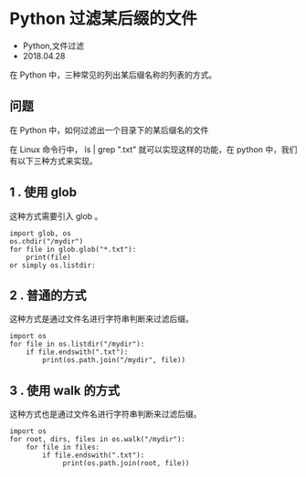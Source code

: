 # Python 过滤某后缀的文件
- Python,文件过滤
- 2018.04.28

在 Python 中，三种常见的列出某后缀名称的列表的方式。

## 问题

在 Python 中，如何过滤出一个目录下的某后缀名的文件

在 Linux 命令行中， ls | grep ".txt" 就可以实现这样的功能，在 python 中，我们有以下三种方式来实现。

## 1 . 使用 glob

这种方式需要引入 glob 。

    import glob, os
    os.chdir("/mydir")
    for file in glob.glob("*.txt"):
        print(file)
    or simply os.listdir:

## 2 . 普通的方式

这种方式是通过文件名进行字符串判断来过滤后缀。

    import os
    for file in os.listdir("/mydir"):
        if file.endswith(".txt"):
            print(os.path.join("/mydir", file))

## 3 . 使用 walk 的方式

这种方式也是通过文件名进行字符串判断来过滤后缀。

    import os
    for root, dirs, files in os.walk("/mydir"):
        for file in files:
            if file.endswith(".txt"):
                 print(os.path.join(root, file))
